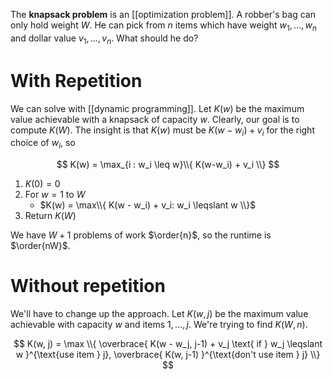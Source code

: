 The **knapsack problem** is an [[optimization problem]]. A robber's bag can only hold weight $W$. He can pick from $n$ items which have weight $w_1, \dots, w_n$ and dollar value $v_1, \dots, v_n$. What should he do?

# With Repetition

We can solve with [[dynamic programming]]. Let $K(w)$ be the maximum value achievable with a knapsack of capacity $w$. Clearly, our goal is to compute $K(W)$. The insight is that $K(w)$ must be $K(w - w_i) + v_i$ for the right choice of $w_i$, so

$$
K(w) = \max_{i : w_i \leq w}\\{ K(w-w_i) + v_i \\}
$$

1. $K(0) = 0$
2. For $w = 1$ to $W$
    * $K(w) = \max\\{ K(w - w_i) + v_i: w_i \leqslant w \\}$
3. Return $K(W)$

We have $W+1$ problems of work $\order{n}$, so the runtime is $\order{nW}$.

# Without repetition

We'll have to change up the approach. Let $K(w,j)$ be the maximum value achievable with capacity $w$ and items $1, \dots, j$. We're trying to find $K(W, n)$.

$$
K(w, j) = \max \\{ \overbrace{ K(w - w_j, j-1) + v_j  \text{ if } w_j \leqslant w }^{\text{use item } j}, \overbrace{ K(w, j-1) }^{\text{don't use item } j} \\}
$$